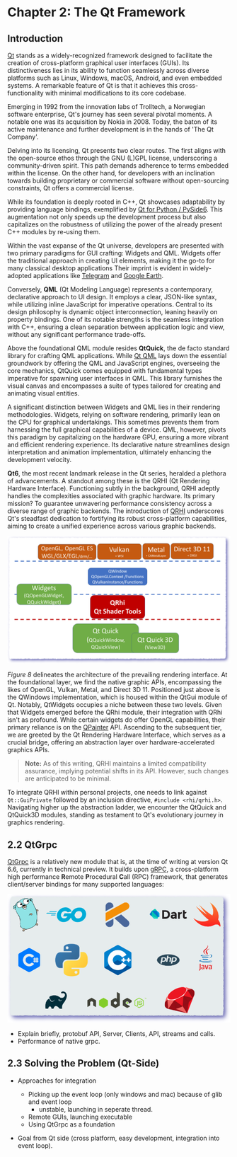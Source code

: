 # Chapter 2: The Qt Framework

## Introduction

[Qt](https://www.qt.io/) stands as a widely-recognized framework designed to
facilitate the creation of cross-platform graphical user interfaces (GUIs). Its
distinctiveness lies in its ability to function seamlessly across diverse
platforms such as Linux, Windows, macOS, Android, and even embedded systems. A
remarkable feature of Qt is that it achieves this cross-functionality with
minimal modifications to its core codebase.

Emerging in 1992 from the innovation labs of Trolltech, a Norwegian software
enterprise, Qt's journey has seen several pivotal moments. A notable one was
its acquisition by Nokia in 2008. Today, the baton of its active maintenance
and further development is in the hands of 'The Qt Company'.

Delving into its licensing, Qt presents two clear routes. The first aligns with
the open-source ethos through the GNU (L)GPL license, underscoring a
community-driven spirit. This path demands adherence to terms embedded
within the license. On the other hand, for developers with an inclination
towards building proprietary or commercial software without open-sourcing
constraints, Qt offers a commercial license.

While its foundation is deeply rooted in C++, Qt showcases adaptability by
providing language bindings, exemplified by [Qt for Python /
PySide6](https://doc.qt.io/qtforpython-6/). This augmentation not only speeds
up the development process but also capitalizes on the robustness of utilizing
the power of the already present C++ modules by re-using them.

Within the vast expanse of the Qt universe, developers are presented with two
primary paradigms for GUI crafting: Widgets and QML. Widgets offer the
traditional approach in creating UI elements, making it the go-to for many
classical desktop applications Their imprint is evident in widely-adopted
applications
like
[Telegram](https://github.com/telegramdesktop/tdesktop/blob/dev/Telegram/SourceFiles/mainwidget.cpp#L255)
and [Google
Earth](https://github.com/google/earthenterprise/blob/893f6b470673e2bad4cacdd8eec5ad1f179b6249/earth_enterprise/src/fusion/fusionui/main.cpp#L28).

Conversely, **QML** (Qt Modeling Language) represents a contemporary,
declarative approach to UI design. It employs a clear, JSON-like syntax, while
utilizing inline JavaScript for imperative operations. Central to its design
philosophy is dynamic object interconnection, leaning heavily on property
bindings. One of its notable strengths is the seamless integration with C++,
ensuring a clean separation between application logic and view, without any
significant performance trade-offs.

Above the foundational QML module resides **QtQuick**, the de facto standard
library for crafting QML applications. While [Qt
QML](https://doc.qt.io/qt-6/qtqml-index.html) lays down the essential
groundwork by offering the QML and JavaScript engines, overseeing the core
mechanics, QtQuick comes equipped with fundamental types imperative for
spawning user interfaces in QML. This library furnishes the visual canvas and
encompasses a suite of types tailored for creating and animating visual
entities.

A significant distinction between Widgets and QML lies in their rendering
methodologies. Widgets, relying on software rendering, primarily lean on the
CPU for graphical undertakings. This sometimes prevents them from harnessing
the full graphical capabilities of a device. QML, however, pivots this paradigm
by capitalizing on the hardware GPU, ensuring a more vibrant and efficient
rendering experience. Its declarative nature streamlines design interpretation
and animation implementation, ultimately enhancing the development velocity.

**Qt6**, the most recent landmark release in the Qt series, heralded a plethora
of advancements. A standout among these is the QRHI (Qt Rendering Hardware
Interface). Functioning subtly in the background, QRHI adeptly handles the
complexities associated with graphic hardware. Its primary mission? To
guarantee unwavering performance consistency across a diverse range of graphic
backends. The introduction of [QRHI](https://doc.qt.io/qt-6/qrhi.html)
underscores Qt's steadfast dedication to fortifying its robust cross-platform
capabilities, aiming to create a unified experience across various graphic
backends.

![Qt Rendering Hardware Interface [RHI](https://doc.qt.io/qt-6/topics-graphics.html)](images/qt_rhi.png)

*Figure 8* delineates the architecture of the prevailing rendering interface.
At the foundational layer, we find the native graphic APIs, encompassing the
likes of OpenGL, Vulkan, Metal, and Direct 3D 11. Positioned just above is the
QWindows implementation, which is housed within the QtGui module of Qt.
Notably, QtWidgets occupies a niche between these two levels. Given that
Widgets emerged before the QRhi module, their integration with QRhi isn't as
profound. While certain widgets do offer OpenGL capabilities, their primary
reliance is on the [QPainter](https://doc.qt.io/qt-6/qpainter.html#drawing)
API. Ascending to the subsequent tier, we are greeted by the Qt Rendering
Hardware Interface, which serves as a crucial bridge, offering an abstraction
layer over hardware-accelerated graphics APIs.

> **Note:** As of this writing, QRHI maintains a limited compatibility
> assurance, implying potential shifts in its API. However, such changes are
> anticipated to be minimal.

To integrate QRHI within personal projects, one needs to link against
`Qt::GuiPrivate` followed by an inclusion directive, `#include <rhi/qrhi.h>`.
Navigating higher up the abstraction ladder, we encounter the QtQuick and
QtQuick3D modules, standing as testament to Qt's evolutionary journey in
graphics rendering.

## 2.2 QtGrpc

[QtGrpc](https://doc.qt.io/qt-6/qtgrpc-index.html) is a relatively new module
that is, at the time of writing at version Qt 6.6, currently in technical preview.
It builds upon [gRPC](https://github.com/grpc/grpc), a cross-platform high performance
**R**emote **P**rocedural **C**all (RPC) framework, that generates client/server bindings
for many supported languages:

![gRPC supported [languages](https://grpc.io/docs/languages/)](images/grpc_langs.png)

- Explain briefly, protobuf API, Server, Clients, API, streams and calls.
- Performance of native grpc.

## 2.3 Solving the Problem (Qt-Side)

- Approaches for integration
    - Picking up the event loop (only windows and mac) because of glib and event loop
        - unstable, launching in seperate thread.
    - Remote GUIs, launching executable
    - Using QtGrpc as a foundation

- Goal from Qt side (cross platform, easy development, integration into event loop).

